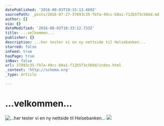 ```yaml
---
datePublished: '2016-08-03T10:33:13.469Z'
sourcePath: _posts/2016-07-27-37893c35-fb7a-49cc-b0a1-f12b5f3c566d.md
author: []
via: {}
dateModified: '2016-08-03T10:33:12.733Z'
title: ...velkommen...
publisher: {}
description: ...her tester vi en ny nettside til Helsebanken...
starred: false
inFeed: true
hasPage: true
inNav: false
url: 37893c35-fb7a-49cc-b0a1-f12b5f3c566d/index.html
_context: 'http://schema.org'
_type: Article

---
```

# ...velkommen...
![...her tester vi en ny nettside til Helsebanken...](https://the-grid-user-content.s3-us-west-2.amazonaws.com/5da57804-a6fa-4518-9d37-b5baaef7a332.gif)
![](https://the-grid-user-content.s3-us-west-2.amazonaws.com/3a70ddc9-5c0e-4265-a69f-c8e69f12ac3f.gif)